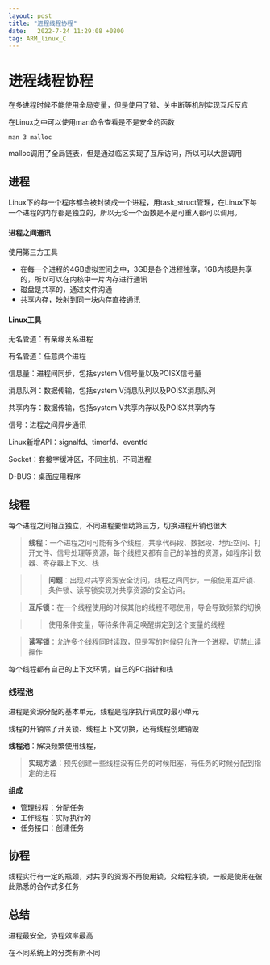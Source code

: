 ```yaml
---
layout: post
title: "进程线程协程" 
date:   2022-7-24 11:29:08 +0800
tag: ARM_linux_C
---
```


# 进程线程协程

在多进程时候不能使用全局变量，但是使用了锁、关中断等机制实现互斥反应

在Linux之中可以使用man命令查看是不是安全的函数

```
man 3 malloc
```

malloc调用了全局链表，但是通过临区实现了互斥访问，所以可以大胆调用

## 进程

Linux下的每一个程序都会被封装成一个进程，用task_struct管理，在Linux下每一个进程的内存都是独立的，所以无论一个函数是不是可重入都可以调用。

#### 进程之间通讯

使用第三方工具

+ 在每一个进程的4GB虚拟空间之中，3GB是各个进程独享，1GB内核是共享的，所以可以在内核中一片内存进行通讯
+ 磁盘是共享的，通过文件沟通
+ 共享内存，映射到同一块内存直接通讯

#### Linux工具

无名管道：有亲缘关系进程

有名管道：任意两个进程

信息量：进程间同步，包括system V信号量以及POISX信号量

消息队列：数据传输，包括system V消息队列以及POISX消息队列

共享内存：数据传输，包括system V共享内存以及POISX共享内存

信号：进程之间异步通讯

Linux新增API：signalfd、timerfd、eventfd

Socket：套接字缓冲区，不同主机，不同进程

D-BUS：桌面应用程序



## 线程

每个进程之间相互独立，不同进程要借助第三方，切换进程开销也很大

>  **线程**：一个进程之间可能有多个线程，共享代码段、数据段、地址空间、打开文件、信号处理等资源，每个线程又都有自己的单独的资源，如程序计数器、寄存器上下文、栈

> >  **问题**：出现对共享资源安全访问，线程之间同步，一般使用互斥锁、条件锁、读写锁实现对共享资源的安全访问。

> **互斥锁**：在一个线程使用的时候其他的线程不嗯使用，导会导致频繁的切换

> > 使用条件变量，等待条件满足唤醒绑定到这个变量的线程

> **读写锁**：允许多个线程同时读取，但是写的时候只允许一个进程，切禁止读操作

每个线程都有自己的上下文环境，自己的PC指针和栈

### 线程池

进程是资源分配的基本单元，线程是程序执行调度的最小单元

线程的开销除了开关锁、线程上下文切换，还有线程创建销毁

**线程池**：解决频繁使用线程，

> **实现方法**：预先创建一些线程没有任务的时候阻塞，有任务的时候分配到指定的进程

**组成**

+ 管理线程：分配任务
+ 工作线程：实际执行的
+ 任务接口：创建任务

## 协程

线程实行有一定的瓶颈，对共享的资源不再使用锁，交给程序锁，一般是使用在彼此熟悉的合作式多任务

## 总结

进程最安全，协程效率最高

在不同系统上的分类有所不同















